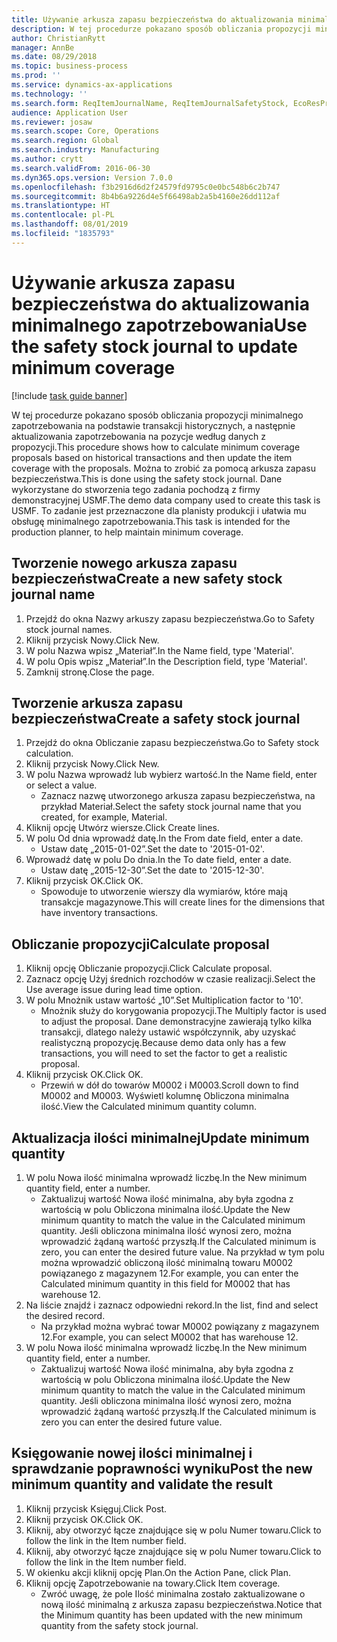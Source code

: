 ```yaml
---
title: Używanie arkusza zapasu bezpieczeństwa do aktualizowania minimalnego zapotrzebowania
description: W tej procedurze pokazano sposób obliczania propozycji minimalnego zapotrzebowania na podstawie transakcji historycznych, a następnie aktualizowania zapotrzebowania na pozycje według danych z propozycji.
author: ChristianRytt
manager: AnnBe
ms.date: 08/29/2018
ms.topic: business-process
ms.prod: ''
ms.service: dynamics-ax-applications
ms.technology: ''
ms.search.form: ReqItemJournalName, ReqItemJournalSafetyStock, EcoResProductInformationDialog, EcoResProductDetailsExtended, ReqItemTable
audience: Application User
ms.reviewer: josaw
ms.search.scope: Core, Operations
ms.search.region: Global
ms.search.industry: Manufacturing
ms.author: crytt
ms.search.validFrom: 2016-06-30
ms.dyn365.ops.version: Version 7.0.0
ms.openlocfilehash: f3b2916d6d2f24579fd9795c0e0bc548b6c2b747
ms.sourcegitcommit: 8b4b6a9226d4e5f66498ab2a5b4160e26dd112af
ms.translationtype: HT
ms.contentlocale: pl-PL
ms.lasthandoff: 08/01/2019
ms.locfileid: "1835793"
---
```

# <a name="use-the-safety-stock-journal-to-update-minimum-coverage"></a><span data-ttu-id="ce1b9-103">Używanie arkusza zapasu bezpieczeństwa do aktualizowania minimalnego zapotrzebowania</span><span class="sxs-lookup"><span data-stu-id="ce1b9-103">Use the safety stock journal to update minimum coverage</span></span>

[!include [task guide banner](../../includes/task-guide-banner.md)]

<span data-ttu-id="ce1b9-104">W tej procedurze pokazano sposób obliczania propozycji minimalnego zapotrzebowania na podstawie transakcji historycznych, a następnie aktualizowania zapotrzebowania na pozycje według danych z propozycji.</span><span class="sxs-lookup"><span data-stu-id="ce1b9-104">This procedure shows how to calculate minimum coverage proposals based on historical transactions and then update the item coverage with the proposals.</span></span> <span data-ttu-id="ce1b9-105">Można to zrobić za pomocą arkusza zapasu bezpieczeństwa.</span><span class="sxs-lookup"><span data-stu-id="ce1b9-105">This is done using the safety stock journal.</span></span> <span data-ttu-id="ce1b9-106">Dane wykorzystane do stworzenia tego zadania pochodzą z firmy demonstracyjnej USMF.</span><span class="sxs-lookup"><span data-stu-id="ce1b9-106">The demo data company used to create this task is USMF.</span></span> <span data-ttu-id="ce1b9-107">To zadanie jest przeznaczone dla planisty produkcji i ułatwia mu obsługę minimalnego zapotrzebowania.</span><span class="sxs-lookup"><span data-stu-id="ce1b9-107">This task is intended for the production planner, to help maintain minimum coverage.</span></span>


## <a name="create-a-new-safety-stock-journal-name"></a><span data-ttu-id="ce1b9-108">Tworzenie nowego arkusza zapasu bezpieczeństwa</span><span class="sxs-lookup"><span data-stu-id="ce1b9-108">Create a new safety stock journal name</span></span>
1. <span data-ttu-id="ce1b9-109">Przejdź do okna Nazwy arkuszy zapasu bezpieczeństwa.</span><span class="sxs-lookup"><span data-stu-id="ce1b9-109">Go to Safety stock journal names.</span></span>
2. <span data-ttu-id="ce1b9-110">Kliknij przycisk Nowy.</span><span class="sxs-lookup"><span data-stu-id="ce1b9-110">Click New.</span></span>
3. <span data-ttu-id="ce1b9-111">W polu Nazwa wpisz „Materiał”.</span><span class="sxs-lookup"><span data-stu-id="ce1b9-111">In the Name field, type 'Material'.</span></span>
4. <span data-ttu-id="ce1b9-112">W polu Opis wpisz „Materiał”.</span><span class="sxs-lookup"><span data-stu-id="ce1b9-112">In the Description field, type 'Material'.</span></span>
5. <span data-ttu-id="ce1b9-113">Zamknij stronę.</span><span class="sxs-lookup"><span data-stu-id="ce1b9-113">Close the page.</span></span>

## <a name="create-a-safety-stock-journal"></a><span data-ttu-id="ce1b9-114">Tworzenie arkusza zapasu bezpieczeństwa</span><span class="sxs-lookup"><span data-stu-id="ce1b9-114">Create a safety stock journal</span></span>
1. <span data-ttu-id="ce1b9-115">Przejdź do okna Obliczanie zapasu bezpieczeństwa.</span><span class="sxs-lookup"><span data-stu-id="ce1b9-115">Go to Safety stock calculation.</span></span>
2. <span data-ttu-id="ce1b9-116">Kliknij przycisk Nowy.</span><span class="sxs-lookup"><span data-stu-id="ce1b9-116">Click New.</span></span>
3. <span data-ttu-id="ce1b9-117">W polu Nazwa wprowadź lub wybierz wartość.</span><span class="sxs-lookup"><span data-stu-id="ce1b9-117">In the Name field, enter or select a value.</span></span>
    * <span data-ttu-id="ce1b9-118">Zaznacz nazwę utworzonego arkusza zapasu bezpieczeństwa, na przykład Materiał.</span><span class="sxs-lookup"><span data-stu-id="ce1b9-118">Select the safety stock journal name that you created, for example, Material.</span></span>  
4. <span data-ttu-id="ce1b9-119">Kliknij opcję Utwórz wiersze.</span><span class="sxs-lookup"><span data-stu-id="ce1b9-119">Click Create lines.</span></span>
5. <span data-ttu-id="ce1b9-120">W polu Od dnia wprowadź datę.</span><span class="sxs-lookup"><span data-stu-id="ce1b9-120">In the From date field, enter a date.</span></span>
    * <span data-ttu-id="ce1b9-121">Ustaw datę „2015-01-02”.</span><span class="sxs-lookup"><span data-stu-id="ce1b9-121">Set the date to '2015-01-02'.</span></span>  
6. <span data-ttu-id="ce1b9-122">Wprowadź datę w polu Do dnia.</span><span class="sxs-lookup"><span data-stu-id="ce1b9-122">In the To date field, enter a date.</span></span>
    * <span data-ttu-id="ce1b9-123">Ustaw datę „2015-12-30”.</span><span class="sxs-lookup"><span data-stu-id="ce1b9-123">Set the date to '2015-12-30'.</span></span>  
7. <span data-ttu-id="ce1b9-124">Kliknij przycisk OK.</span><span class="sxs-lookup"><span data-stu-id="ce1b9-124">Click OK.</span></span>
    * <span data-ttu-id="ce1b9-125">Spowoduje to utworzenie wierszy dla wymiarów, które mają transakcje magazynowe.</span><span class="sxs-lookup"><span data-stu-id="ce1b9-125">This will create lines for the dimensions that have inventory transactions.</span></span>  

## <a name="calculate-proposal"></a><span data-ttu-id="ce1b9-126">Obliczanie propozycji</span><span class="sxs-lookup"><span data-stu-id="ce1b9-126">Calculate proposal</span></span>
1. <span data-ttu-id="ce1b9-127">Kliknij opcję Obliczanie propozycji.</span><span class="sxs-lookup"><span data-stu-id="ce1b9-127">Click Calculate proposal.</span></span>
2. <span data-ttu-id="ce1b9-128">Zaznacz opcję Użyj średnich rozchodów w czasie realizacji.</span><span class="sxs-lookup"><span data-stu-id="ce1b9-128">Select the Use average issue during lead time option.</span></span>
3. <span data-ttu-id="ce1b9-129">W polu Mnożnik ustaw wartość „10”.</span><span class="sxs-lookup"><span data-stu-id="ce1b9-129">Set Multiplication factor to '10'.</span></span>
    * <span data-ttu-id="ce1b9-130">Mnożnik służy do korygowania propozycji.</span><span class="sxs-lookup"><span data-stu-id="ce1b9-130">The Multiply factor is used to adjust the proposal.</span></span> <span data-ttu-id="ce1b9-131">Dane demonstracyjne zawierają tylko kilka transakcji, dlatego należy ustawić współczynnik, aby uzyskać realistyczną propozycję.</span><span class="sxs-lookup"><span data-stu-id="ce1b9-131">Because demo data only has a few transactions, you will need to set the factor to get a realistic proposal.</span></span>  
4. <span data-ttu-id="ce1b9-132">Kliknij przycisk OK.</span><span class="sxs-lookup"><span data-stu-id="ce1b9-132">Click OK.</span></span>
    * <span data-ttu-id="ce1b9-133">Przewiń w dół do towarów M0002 i M0003.</span><span class="sxs-lookup"><span data-stu-id="ce1b9-133">Scroll down to find M0002 and M0003.</span></span> <span data-ttu-id="ce1b9-134">Wyświetl kolumnę Obliczona minimalna ilość.</span><span class="sxs-lookup"><span data-stu-id="ce1b9-134">View the Calculated minimum quantity column.</span></span>   

## <a name="update-minimum-quantity"></a><span data-ttu-id="ce1b9-135">Aktualizacja ilości minimalnej</span><span class="sxs-lookup"><span data-stu-id="ce1b9-135">Update minimum quantity</span></span>
1. <span data-ttu-id="ce1b9-136">W polu Nowa ilość minimalna wprowadź liczbę.</span><span class="sxs-lookup"><span data-stu-id="ce1b9-136">In the New minimum quantity field, enter a number.</span></span>
    * <span data-ttu-id="ce1b9-137">Zaktualizuj wartość Nowa ilość minimalna, aby była zgodna z wartością w polu Obliczona minimalna ilość.</span><span class="sxs-lookup"><span data-stu-id="ce1b9-137">Update the New minimum quantity to match the value in the Calculated minimum quantity.</span></span> <span data-ttu-id="ce1b9-138">Jeśli obliczona minimalna ilość wynosi zero, można wprowadzić żądaną wartość przyszłą.</span><span class="sxs-lookup"><span data-stu-id="ce1b9-138">If the Calculated minimum is zero,  you can enter the desired future value.</span></span> <span data-ttu-id="ce1b9-139">Na przykład w tym polu można wprowadzić obliczoną ilość minimalną towaru M0002 powiązanego z magazynem 12.</span><span class="sxs-lookup"><span data-stu-id="ce1b9-139">For example, you can enter the Calculated minimum quantity in this field for M0002 that has warehouse 12.</span></span>  
2. <span data-ttu-id="ce1b9-140">Na liście znajdź i zaznacz odpowiedni rekord.</span><span class="sxs-lookup"><span data-stu-id="ce1b9-140">In the list, find and select the desired record.</span></span>
    * <span data-ttu-id="ce1b9-141">Na przykład można wybrać towar M0002 powiązany z magazynem 12.</span><span class="sxs-lookup"><span data-stu-id="ce1b9-141">For example, you can select M0002 that has warehouse 12.</span></span>  
3. <span data-ttu-id="ce1b9-142">W polu Nowa ilość minimalna wprowadź liczbę.</span><span class="sxs-lookup"><span data-stu-id="ce1b9-142">In the New minimum quantity field, enter a number.</span></span>
    * <span data-ttu-id="ce1b9-143">Zaktualizuj wartość Nowa ilość minimalna, aby była zgodna z wartością w polu Obliczona minimalna ilość.</span><span class="sxs-lookup"><span data-stu-id="ce1b9-143">Update the New minimum quantity to match the value in the Calculated minimum quantity.</span></span> <span data-ttu-id="ce1b9-144">Jeśli obliczona minimalna ilość wynosi zero, można wprowadzić żądaną wartość przyszłą.</span><span class="sxs-lookup"><span data-stu-id="ce1b9-144">If the Calculated minimum is zero you can enter the desired future value.</span></span>  

## <a name="post-the-new-minimum-quantity-and-validate-the-result"></a><span data-ttu-id="ce1b9-145">Księgowanie nowej ilości minimalnej i sprawdzanie poprawności wyniku</span><span class="sxs-lookup"><span data-stu-id="ce1b9-145">Post the new minimum quantity and validate the result</span></span>
1. <span data-ttu-id="ce1b9-146">Kliknij przycisk Księguj.</span><span class="sxs-lookup"><span data-stu-id="ce1b9-146">Click Post.</span></span>
2. <span data-ttu-id="ce1b9-147">Kliknij przycisk OK.</span><span class="sxs-lookup"><span data-stu-id="ce1b9-147">Click OK.</span></span>
3. <span data-ttu-id="ce1b9-148">Kliknij, aby otworzyć łącze znajdujące się w polu Numer towaru.</span><span class="sxs-lookup"><span data-stu-id="ce1b9-148">Click to follow the link in the Item number field.</span></span>
4. <span data-ttu-id="ce1b9-149">Kliknij, aby otworzyć łącze znajdujące się w polu Numer towaru.</span><span class="sxs-lookup"><span data-stu-id="ce1b9-149">Click to follow the link in the Item number field.</span></span>
5. <span data-ttu-id="ce1b9-150">W okienku akcji kliknij opcję Plan.</span><span class="sxs-lookup"><span data-stu-id="ce1b9-150">On the Action Pane, click Plan.</span></span>
6. <span data-ttu-id="ce1b9-151">Kliknij opcję Zapotrzebowanie na towary.</span><span class="sxs-lookup"><span data-stu-id="ce1b9-151">Click Item coverage.</span></span>
    * <span data-ttu-id="ce1b9-152">Zwróć uwagę, że pole Ilość minimalna zostało zaktualizowane o nową ilość minimalną z arkusza zapasu bezpieczeństwa.</span><span class="sxs-lookup"><span data-stu-id="ce1b9-152">Notice that the Minimum quantity has been updated with the new minimum quantity from the safety stock journal.</span></span>  

